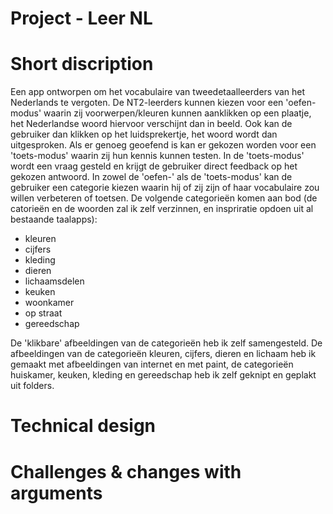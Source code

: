 Project - Leer NL
=================

# Short discription
Een app ontworpen om het vocabulaire van tweedetaalleerders van het Nederlands te vergoten. De NT2-leerders kunnen kiezen voor een 'oefen-modus' waarin zij voorwerpen/kleuren kunnen aanklikken op een plaatje, het Nederlandse woord hiervoor verschijnt dan in beeld. Ook kan de gebruiker dan klikken op het luidsprekertje, het woord wordt dan uitgesproken. Als er genoeg geoefend is kan er gekozen worden voor een 'toets-modus' waarin zij hun kennis kunnen testen. In de 'toets-modus' wordt een vraag gesteld en krijgt de gebruiker direct feedback op het gekozen antwoord.
In zowel de 'oefen-' als de 'toets-modus' kan de gebruiker een categorie kiezen waarin hij of zij zijn of haar vocabulaire zou willen verbeteren of toetsen. De volgende categorieën komen aan bod (de catorieën en de woorden zal ik zelf verzinnen, en inspriratie opdoen uit al bestaande taalapps):
* kleuren
* cijfers
* kleding
* dieren
* lichaamsdelen
* keuken
* woonkamer
* op straat
* gereedschap

De 'klikbare' afbeeldingen van de categorieën heb ik zelf samengesteld. De afbeeldingen van de categorieën kleuren, cijfers, dieren en lichaam heb ik gemaakt met afbeeldingen van internet en met paint, de categorieën huiskamer, keuken, kleding en gereedschap heb ik zelf geknipt en geplakt uit folders.



# Technical design

# Challenges & changes with arguments
